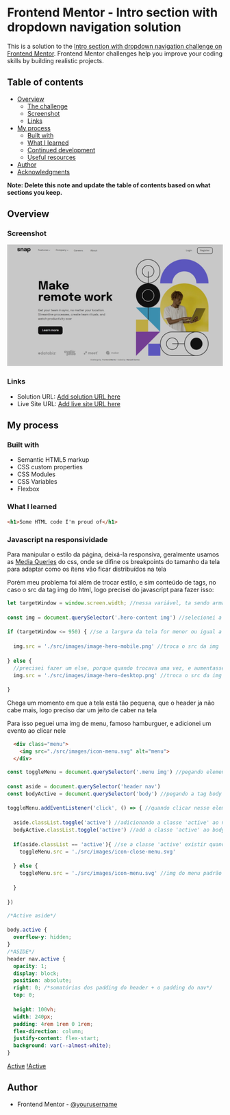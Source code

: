 # Frontend Mentor - Intro section with dropdown navigation solution

This is a solution to the [Intro section with dropdown navigation challenge on Frontend Mentor](https://www.frontendmentor.io/challenges/intro-section-with-dropdown-navigation-ryaPetHE5). Frontend Mentor challenges help you improve your coding skills by building realistic projects. 

## Table of contents

- [Overview](#overview)
  - [The challenge](#the-challenge)
  - [Screenshot](#screenshot)
  - [Links](#links)
- [My process](#my-process)
  - [Built with](#built-with)
  - [What I learned](#what-i-learned)
  - [Continued development](#continued-development)
  - [Useful resources](#useful-resources)
- [Author](#author)
- [Acknowledgments](#acknowledgments)

**Note: Delete this note and update the table of contents based on what sections you keep.**

## Overview

### Screenshot

![Foto do projeto](./src/images/screenshot.jpg)

### Links

- Solution URL: [Add solution URL here](https://your-solution-url.com)
- Live Site URL: [Add live site URL here](https://apresentationPage.vercel.app)

## My process

### Built with

- Semantic HTML5 markup
- CSS custom properties
- CSS Modules
- CSS Variables
- Flexbox

### What I learned

```html
<h1>Some HTML code I'm proud of</h1>
```


### Javascript na responsividade

<p>Para manipular o estilo da página, deixá-la responsiva, geralmente usamos as <a href="https://developer.mozilla.org/pt-BR/docs/Web/CSS/Media_Queries/Using_media_queries">Media Queries</a> do css, onde se difine os breakpoints do tamanho da tela para adaptar como os ítens vão ficar distribuídos na tela</p>

<p>Porém meu problema foi além de trocar estilo, e sim conteúdo de tags, no caso o src da tag img do html, logo precisei do javascript para fazer isso:</p>

```js
let targetWindow = window.screen.width; //nessa variável, ta sendo armazenado o valor da largura da tela (number)

const img = document.querySelector('.hero-content img') //selecionei a img dentro de .hero-content, porque é ela que vou manipular

if (targetWindow <= 950) { //se a largura da tela for menor ou igual a 950 (como essa variável retorna um number, a operação relacional tem que ser feita com number), o que eu peguei aqui é o 950 pixels da tela

  img.src = './src/images/image-hero-mobile.png' //troca o src da img 

} else {
  //precisei fazer um else, porque quando trocava uma vez, e aumentasse de novo a tela no devtools do chrome, a img mantinha, porém eu quero algo 'dinâmico'
  img.src = './src/images/image-hero-desktop.png' //troca o src da img

}
```
<p>Chega um momento em que a tela está tão pequena, que o header ja não cabe mais, logo preciso dar um jeito de caber na tela</p>

<p>Para isso peguei uma img de menu, famoso hamburguer, e adicionei um evento ao clicar nele</p>

```html
  <div class="menu">
    <img src="./src/images/icon-menu.svg" alt="menu">
  </div>
```

```js
const toggleMenu = document.querySelector('.menu img') //pegando elemento img do html

const aside = document.querySelector('header nav')
const bodyActive = document.querySelector('body') //pegando a tag body

toggleMenu.addEventListener('click', () => { //quando clicar nesse elemento vai executar essa função

  aside.classList.toggle('active') //adicionando a classe 'active' ao nav, no qual tem um estilo diferente do desktop
  bodyActive.classList.toggle('active') //add a classe 'active' ao body 

  if(aside.classList == 'active'){ //se a classe 'active' existir quando clicar no menu, vai mostrar a img de close
    toggleMenu.src = './src/images/icon-close-menu.svg'

  } else {
    toggleMenu.src = './src/images/icon-menu.svg' //img do menu padrão caso a classe 'active' não existir

  }
  
})

```

```css
/*Active aside*/

body.active {
  overflow-y: hidden;
}
/*ASIDE*/
header nav.active {
  opacity: 1;
  display: block;
  position: absolute;
  right: 0; /*somatórias dos padding do header + o padding do nav*/
  top: 0;

  height: 100vh;
  width: 240px;
  padding: 4rem 1rem 0 1rem;
  flex-direction: column;
  justify-content: flex-start;
  background: var(--almost-white);
}

```

[Active](./src/images/active%20menu.jpg)
[!Active](./src/images/!active.jpg)


## Author

- Frontend Mentor - [@yourusername](https://www.frontendmentor.io/profile/Maxwell-Santos)


